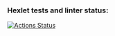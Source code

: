 ### Hexlet tests and linter status:
[![Actions Status](https://github.com/burd-up/qa-engineer-project-84/actions/workflows/hexlet-check.yml/badge.svg)](https://github.com/burd-up/qa-engineer-project-84/actions)